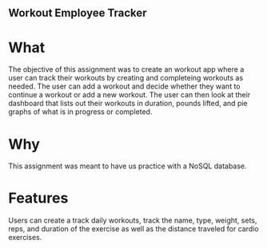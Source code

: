 ## Workout Employee Tracker

# What

The objective of this assignment was to create an workout app where a user can track their workouts by creating and completeing workouts as needed. The user can add a workout and decide whether they want to continue a workout or add a new workout. The user can then look at their dashboard that lists out their workouts in duration, pounds lifted, and pie graphs of what is in progress or completed. 

# Why

This assignment was meant to have us practice with a NoSQL database.

# Features

Users can create a track daily workouts, track the name, type, weight, sets, reps, and duration of the exercise as well as the distance traveled for cardio exercises. 

